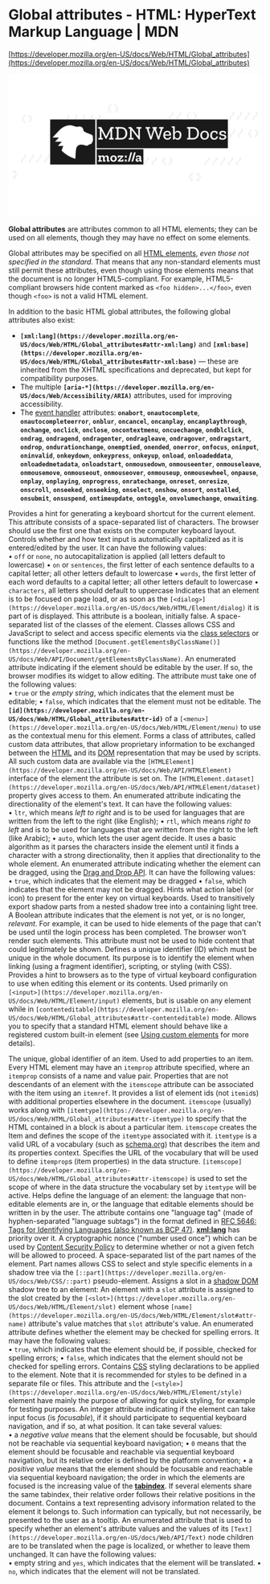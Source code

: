 # Global attributes - HTML: HyperText Markup Language | MDN

[https://developer.mozilla.org/en-US/docs/Web/HTML/Global_attributes](https://developer.mozilla.org/en-US/docs/Web/HTML/Global_attributes)

![mdn-social-share.0ca9dbda.png](Global%20att%20bb0e5/mdn-social-share.0ca9dbda.png)

**Global attributes** are attributes common to all HTML elements; they can be used on all elements, though they may have no effect on some elements.

Global attributes may be specified on all [HTML elements](https://developer.mozilla.org/en-US/docs/Web/HTML/Element), *even those not specified in the standard*. That means that any non-standard elements must still permit these attributes, even though using those elements means that the document is no longer HTML5-compliant. For example, HTML5-compliant browsers hide content marked as `<foo hidden>...</foo>`, even though `<foo>` is not a valid HTML element.

In addition to the basic HTML global attributes, the following global attributes also exist:

- **`[xml:lang](https://developer.mozilla.org/en-US/docs/Web/HTML/Global_attributes#attr-xml:lang)`** and **`[xml:base](https://developer.mozilla.org/en-US/docs/Web/HTML/Global_attributes#attr-xml:base)`** — these are inherited from the XHTML specifications and deprecated, but kept for compatibility purposes.
- The multiple **`[aria-*](https://developer.mozilla.org/en-US/docs/Web/Accessibility/ARIA)`** attributes, used for improving accessibility.
- The [event handler](https://developer.mozilla.org/en-US/docs/Web/Events/Event_handlers) attributes: **`onabort`**, **`onautocomplete`**, **`onautocompleteerror`**, **`onblur`**, **`oncancel`**, **`oncanplay`**, **`oncanplaythrough`**, **`onchange`**, **`onclick`**, **`onclose`**, **`oncontextmenu`**, **`oncuechange`**, **`ondblclick`**, **`ondrag`**, **`ondragend`**, **`ondragenter`**, **`ondragleave`**, **`ondragover`**, **`ondragstart`**, **`ondrop`**, **`ondurationchange`**, **`onemptied`**, **`onended`**, **`onerror`**, **`onfocus`**, **`oninput`**, **`oninvalid`**, **`onkeydown`**, **`onkeypress`**, **`onkeyup`**, **`onload`**, **`onloadeddata`**, **`onloadedmetadata`**, **`onloadstart`**, **`onmousedown`**, **`onmouseenter`**, **`onmouseleave`**, **`onmousemove`**, **`onmouseout`**, **`onmouseover`**, **`onmouseup`**, **`onmousewheel`**, **`onpause`**, **`onplay`**, **`onplaying`**, **`onprogress`**, **`onratechange`**, **`onreset`**, **`onresize`**, **`onscroll`**, **`onseeked`**, **`onseeking`**, **`onselect`**, **`onshow`**, **`onsort`**, **`onstalled`**, **`onsubmit`**, **`onsuspend`**, **`ontimeupdate`**, **`ontoggle`**, **`onvolumechange`**, **`onwaiting`**.

 Provides a hint for generating a keyboard shortcut for the current element. This attribute consists of a space-separated list of characters. The browser should use the first one that exists on the computer keyboard layout.    Controls whether and how text input is automatically capitalized as it is entered/edited by the user. It can have the following values:  
• `off` or `none`, no autocapitalization is applied (all letters default to lowercase) 
• `on` or `sentences`, the first letter of each sentence defaults to a capital letter; all other letters default to lowercase 
• `words`, the first letter of each word defaults to a capital letter; all other letters default to lowercase 
• `characters`, all letters should default to uppercase     Indicates that an element is to be focused on page load, or as soon as the `[<dialog>](https://developer.mozilla.org/en-US/docs/Web/HTML/Element/dialog)` it is part of is displayed. This attribute is a boolean, initially false.    A space-separated list of the classes of the element. Classes allows CSS and JavaScript to select and access specific elements via the [class selectors](https://developer.mozilla.org/en-US/docs/Web/CSS/Class_selectors) or functions like the method `[Document.getElementsByClassName()](https://developer.mozilla.org/en-US/docs/Web/API/Document/getElementsByClassName)`.    An enumerated attribute indicating if the element should be editable by the user. If so, the browser modifies its widget to allow editing. The attribute must take one of the following values:  
• `true` or the *empty string*, which indicates that the element must be editable; 
• `false`, which indicates that the element must not be editable.     The **`[id](https://developer.mozilla.org/en-US/docs/Web/HTML/Global_attributes#attr-id)`** of a `[<menu>](https://developer.mozilla.org/en-US/docs/Web/HTML/Element/menu)` to use as the contextual menu for this element.    Forms a class of attributes, called custom data attributes, that allow proprietary information to be exchanged between the [HTML](https://developer.mozilla.org/en-US/docs/Web/HTML) and its [DOM](https://developer.mozilla.org/en-US/docs/Glossary/DOM) representation that may be used by scripts. All such custom data are available via the `[HTMLElement](https://developer.mozilla.org/en-US/docs/Web/API/HTMLElement)` interface of the element the attribute is set on. The `[HTMLElement.dataset](https://developer.mozilla.org/en-US/docs/Web/API/HTMLElement/dataset)` property gives access to them.    An enumerated attribute indicating the directionality of the element's text. It can have the following values:  
• `ltr`, which means *left to right* and is to be used for languages that are written from the left to the right (like English); 
• `rtl`, which means *right to left* and is to be used for languages that are written from the right to the left (like Arabic); 
• `auto`, which lets the user agent decide. It uses a basic algorithm as it parses the characters inside the element until it finds a character with a strong directionality, then it applies that directionality to the whole element.     An enumerated attribute indicating whether the element can be dragged, using the [Drag and Drop API](https://developer.mozilla.org/en-US/docs/Web/API/HTML_Drag_and_Drop_API). It can have the following values:  
• `true`, which indicates that the element may be dragged 
• `false`, which indicates that the element may not be dragged.     Hints what action label (or icon) to present for the enter key on virtual keyboards.    Used to transitively export shadow parts from a nested shadow tree into a containing light tree.    A Boolean attribute indicates that the element is not yet, or is no longer, *relevant*. For example, it can be used to hide elements of the page that can't be used until the login process has been completed. The browser won't render such elements. This attribute must not be used to hide content that could legitimately be shown.    Defines a unique identifier (ID) which must be unique in the whole document. Its purpose is to identify the element when linking (using a fragment identifier), scripting, or styling (with CSS).    Provides a hint to browsers as to the type of virtual keyboard configuration to use when editing this element or its contents. Used primarily on `[<input>](https://developer.mozilla.org/en-US/docs/Web/HTML/Element/input)` elements, but is usable on any element while in `[contenteditable](https://developer.mozilla.org/en-US/docs/Web/HTML/Global_attributes#attr-contenteditable)` mode.    Allows you to specify that a standard HTML element should behave like a registered custom built-in element (see [Using custom elements](https://developer.mozilla.org/en-US/docs/Web/Web_Components/Using_custom_elements) for more details). 

 The unique, global identifier of an item.    Used to add properties to an item. Every HTML element may have an `itemprop` attribute specified, where an `itemprop` consists of a name and value pair.    Properties that are not descendants of an element with the `itemscope` attribute can be associated with the item using an `itemref`. It provides a list of element ids (not `itemid`s) with additional properties elsewhere in the document.    `itemscope` (usually) works along with `[itemtype](https://developer.mozilla.org/en-US/docs/Web/HTML/Global_attributes#attr-itemtype)` to specify that the HTML contained in a block is about a particular item. `itemscope` creates the Item and defines the scope of the `itemtype` associated with it. `itemtype` is a valid URL of a vocabulary (such as [schema.org](https://schema.org/)) that describes the item and its properties context.    Specifies the URL of the vocabulary that will be used to define `itemprop`s (item properties) in the data structure. `[itemscope](https://developer.mozilla.org/en-US/docs/Web/HTML/Global_attributes#attr-itemscope)` is used to set the scope of where in the data structure the vocabulary set by `itemtype` will be active.    Helps define the language of an element: the language that non-editable elements are in, or the language that editable elements should be written in by the user. The attribute contains one "language tag" (made of hyphen-separated "language subtags") in the format defined in [RFC 5646: Tags for Identifying Languages (also known as BCP 47)](https://datatracker.ietf.org/doc/html/rfc5646). **[xml:lang](https://developer.mozilla.org/en-US/docs/Web/HTML/Global_attributes#attr-xml:lang)** has priority over it.    A cryptographic nonce ("number used once") which can be used by [Content Security Policy](https://developer.mozilla.org/en-US/docs/Web/HTTP/CSP) to determine whether or not a given fetch will be allowed to proceed.    A space-separated list of the part names of the element. Part names allows CSS to select and style specific elements in a shadow tree via the `[::part](https://developer.mozilla.org/en-US/docs/Web/CSS/::part)` pseudo-element.    Assigns a slot in a [shadow DOM](https://developer.mozilla.org/en-US/docs/Web/Web_Components/Using_shadow_DOM) shadow tree to an element: An element with a `slot` attribute is assigned to the slot created by the `[<slot>](https://developer.mozilla.org/en-US/docs/Web/HTML/Element/slot)` element whose `[name](https://developer.mozilla.org/en-US/docs/Web/HTML/Element/slot#attr-name)` attribute's value matches that `slot` attribute's value.    An enumerated attribute defines whether the element may be checked for spelling errors. It may have the following values:  
• `true`, which indicates that the element should be, if possible, checked for spelling errors; 
• `false`, which indicates that the element should not be checked for spelling errors.     Contains [CSS](https://developer.mozilla.org/en-US/docs/Web/CSS) styling declarations to be applied to the element. Note that it is recommended for styles to be defined in a separate file or files. This attribute and the `[<style>](https://developer.mozilla.org/en-US/docs/Web/HTML/Element/style)` element have mainly the purpose of allowing for quick styling, for example for testing purposes.    An integer attribute indicating if the element can take input focus (is *focusable*), if it should participate to sequential keyboard navigation, and if so, at what position. It can take several values:  
• a *negative value* means that the element should be focusable, but should not be reachable via sequential keyboard navigation; 
• `0` means that the element should be focusable and reachable via sequential keyboard navigation, but its relative order is defined by the platform convention; 
• a *positive value* means that the element should be focusable and reachable via sequential keyboard navigation; the order in which the elements are focused is the increasing value of the **[tabindex](https://developer.mozilla.org/en-US/docs/Web/HTML/Global_attributes#attr-tabindex)**. If several elements share the same tabindex, their relative order follows their relative positions in the document.     Contains a text representing advisory information related to the element it belongs to. Such information can typically, but not necessarily, be presented to the user as a tooltip.    An enumerated attribute that is used to specify whether an element's attribute values and the values of its `[Text](https://developer.mozilla.org/en-US/docs/Web/API/Text)` node children are to be translated when the page is localized, or whether to leave them unchanged. It can have the following values:  
• empty string and `yes`, which indicates that the element will be translated. 
• `no`, which indicates that the element will not be translated.
